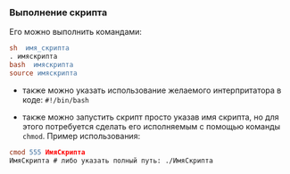 ### Выполнение скрипта

Его можно выполнить командами:
```Lex
sh  имя_скрипта
. имяскрипта
bash  имяскрипта
source имяскрипта
```

* также можно указать использование желаемого интерпритатора в коде:
`#!/bin/bash`

* также можно запустить скрипт просто указав имя скрипта, но для этого потребуется сделать его исполняемым с помощью команды `chmod`.
Пример использования:
```Lex
cmod 555 ИмяСкрипта
ИмяСкрипта # либо указать полный путь: ./ИмяСкрипта
```



